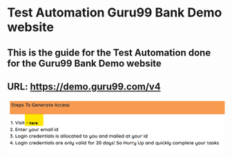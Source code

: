 <h1>Test Automation Guru99 Bank Demo website</h1>

<h2>This is the guide for the Test Automation done for the Guru99 Bank Demo website</h2>

<h2>URL: <a href="https://demo.guru99.com/v4">https://demo.guru99.com/v4</a></h2>

<img src=screenshot_README/visit_here.png>